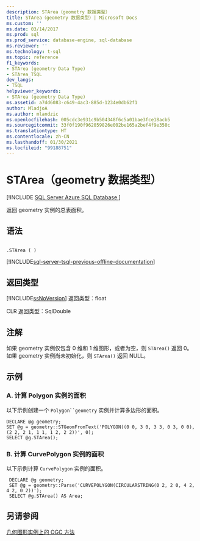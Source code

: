```yaml
---
description: STArea（geometry 数据类型）
title: STArea（geometry 数据类型）| Microsoft Docs
ms.custom: ''
ms.date: 03/14/2017
ms.prod: sql
ms.prod_service: database-engine, sql-database
ms.reviewer: ''
ms.technology: t-sql
ms.topic: reference
f1_keywords:
- STArea (geometry Data Type)
- STArea_TSQL
dev_langs:
- TSQL
helpviewer_keywords:
- STArea (geometry Data Type)
ms.assetid: a7dd6083-c649-4ac3-885d-1234e0db62f1
author: MladjoA
ms.author: mlandzic
ms.openlocfilehash: 005cdc3e931c9b504348f6c5a01bae3fce18acb5
ms.sourcegitcommit: 33f0f190f962059826e002be165a2bef4f9e350c
ms.translationtype: HT
ms.contentlocale: zh-CN
ms.lasthandoff: 01/30/2021
ms.locfileid: "99188751"
---
```

# <a name="starea-geometry-data-type"></a>STArea（geometry 数据类型）
[!INCLUDE [SQL Server Azure SQL Database ](../../includes/applies-to-version/sql-asdb.md)]

  返回 geometry 实例的总表面积。  
  
## <a name="syntax"></a>语法  
  
```  
  
.STArea ( )  
```  
  
[!INCLUDE[sql-server-tsql-previous-offline-documentation](../../includes/sql-server-tsql-previous-offline-documentation.md)]

## <a name="return-types"></a>返回类型
 [!INCLUDE[ssNoVersion](../../includes/ssnoversion-md.md)] 返回类型：float  
  
 CLR 返回类型：SqlDouble  
  
## <a name="remarks"></a>注解  
 如果 geometry 实例仅包含 0 维和 1 维图形，或者为空，则 `STArea()` 返回 0。 如果 geometry 实例尚未初始化，则 `STArea()` 返回 NULL。  
  
## <a name="examples"></a>示例  
  
### <a name="a-computing-the-area-of-a-polygon-instance"></a>A. 计算 Polygon 实例的面积  
 以下示例创建一个 `Polygon``geometry` 实例并计算多边形的面积。  
  
```  
DECLARE @g geometry;  
SET @g = geometry::STGeomFromText('POLYGON((0 0, 3 0, 3 3, 0 3, 0 0),(2 2, 2 1, 1 1, 1 2, 2 2))', 0);  
SELECT @g.STArea();  
```  
  
### <a name="b-computing-the-area-of-a-curvepolygon-instance"></a>B. 计算 CurvePolygon 实例的面积  
 以下示例计算 `CurvePolygon` 实例的面积。  
  
```
 DECLARE @g geometry;  
 SET @g = geometry::Parse('CURVEPOLYGON(CIRCULARSTRING(0 2, 2 0, 4 2, 4 2, 0 2))');  
 SELECT @g.STArea() AS Area;
 ```  
  
## <a name="see-also"></a>另请参阅  
 [几何图形实例上的 OGC 方法](../../t-sql/spatial-geometry/ogc-methods-on-geometry-instances.md)  
  
  
